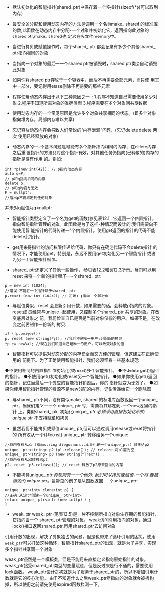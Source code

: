 

- 默认初始化的智能指针(shared_ptr)中保存着一个空指针(sizeof(*p)可以取到内存)

- 最安全的分配和使用动态内存的方法是调用一个名为make_ shared 的标准库的数,此函数在动态内存中分配-一个对象并初始化它，返回指向此对象的shared ptr,make_ shared也
定义在头文件memory中。


- 当进行拷贝或赋值操作时，每个shared_ ptr 都会记录有多少个其他shared_ ptr指向相同的对象

- 当指向一个对象的最后一一个shared ptr被销毁时，shared ptr类会自动销毁此对象

- 如果你将shared ptr存放于一个容器中，而后不再需要全部元素，而只使
用其中一部分，要记得用erase删除不再需要的那些元素

- 程序使用动态内存出于以下三种原因之一-:
1.程序不知道自己需要使用多少对象
2.程序不知道所需对象的准确类型
3.程序需要在多个对象间共享数据

- 使用动态内存的一个常见原因是允许多个对象共享相同的状态。(即多个对象指向堆内存，局部内存难以共享)


- 忘记释放动态内存会导致人们常说的“内存泄漏”问题，(忘记delete delete 两次  使用已经释放的对象)

- 动态内存的一-个基本问题是可能有多个指针指向相同的内存。在delete内存之后重
置指针的方法只对这个指针有效，对其他任何仍指向(已释放的)内存的指针是没有作用
的。例如:
```
int *p(new int(42)); // p指向动态内存
auto q=P;
// p和q指向相同的内存
delete p;
// p和q均变为无效
P = nullptr;
//指出p不再绑定到任何对象
```
并未对q赋值为q=nullptr 

- 智能指针类型定义了一个名为get的函数(参见表12.1), 它返回一个内置指针，
指向智能指针管理的对象。此函数是为了这样-种情况而设计的:我们需要向不能使用智
能指针的代码传递一“个内置指针。使用get返回的指针的代码不能delete此指针。

- get用来将指针的访问权限传递给代码，你只有在确定代码不会delete指针
的情况下，才能使用get。特别是，永远不要用get初始化另一个智能指针
或者为另一个智能指针赋值。


 - shared_ ptr还定义了其他一些操作， 参见表12.2和表12.3所示。我们可以用reset
来将一个新的指针赋予一-个shared_ ptr:
```
p = new int (1024);
//错误:不能将一个指针赋予shared_ ptr
p.reset (new int (1024)); // 正确: p指向一个新对象
```
- 与赋值类似，reset 会更新引用计数，如果需要的话，会释放p指向的对象。reset成
员经常与unique -起使用，来控制多个shared_ ptr 共享的对象。在改变底层对象之
前，我们检查自已是否是当前对象仅有的用户。如果不是，在改变之前要制作一份新的
拷贝:
```
if (!p.unique())
p. reset (new string(*p)); //我们不是唯一用户;分配新的拷贝
*p += newVal; //现在我们知道自己是唯一的用户，可以改变对象的值
```

- 智能指针可以提供对动态分配的内存安全而又方便的管理，但这建立在正确使用的
前提下。为了正确使用智能指针，我们必须坚持一些基本规范:

●不使用相同的内置指针值初始化(或reset)多个智能指针。
●不delete get()返回的指针。
●不使用get()初始化或reset另一个智能指针。
●如果你使用get()返回的指针，记住当最后一个对应的智能指针销毁后，你的
指针就变为无效了。
●如果你使用智能指针管理的资源不是new分配的内存，记住传递给它一个删除器

- 与shared_ ptr不同，没有类似make_ shared 的标准库函数返回一个unique_ ptr。当我们定义一一个 unique_ ptr 时，需要将其绑定到-一个new返回的指针
上。类似shared_ ptr, 初始化unique_ _ptr 必须采用直接初始化形式:
unique_ ptr 不支持赋值和拷贝


- 虽然我们不能拷贝或赋值unique_ ptr,但可以通过调用release或reset将指针的
所有权从一个(非const) unique_ ptr 转移给另一个unique:
```
//将所有权从p1 (指向string Stegosaurus,本身也是一个unique_ptr) 转移给p2    
unique_ ptr<string> p2 (pl.release()); // release 将p1置为空
unique_ ptr<string> p3 (new string("Trex")) ;
//将所有权从p3转移给p2
p2. reset (p3.release()); // reset 释放了p2原来指向的内存
```

- 不能拷贝unique_ _ptr 的规则有一一个例外: 我们可以拷贝或赋值-一个将 要被销毁的
unique_ ptr。最常见的例子是从函数返回-一个unique_ ptr:
```
unique_ ptr<int> clone(int p) {
//正确:从int*创建一个unique_ ptr<int>
return unique_ ptr<int> (new int(p) ) ;
}
```

- weak_ptr
weak_ ptr (见表12.5)是一种不控制所指向对象生存期的智能指针，它指向由一个
shared_ ptr管理的对象。
weak访问引用指向的对象，通过lock()接口返回shared_ptr,再用shared_ptr去访问对象

引用计数的出现，解决了对象独占的问题，但是也带来了循环引用的困扰，使用`weak_ptr`可以打破这种循环，智能指针shared_ptr的出现，就是为了共享，实现多个指针共享同一个对象

weak_ptr虽然是一个模板类，但是不能用来直接定义指向原始指针的对象。
weak_ptr接受shared_ptr类型的变量赋值，但是反过来是行不通的，需要使用lock函数。
weak_ptr设计之初就是为了服务于shared_ptr的，所以不增加引用计数就是它的核心功能。
由于不知道什么之后weak_ptr所指向的对象就会被析构掉，所以使用之前请先使用expired函数检测一下。












